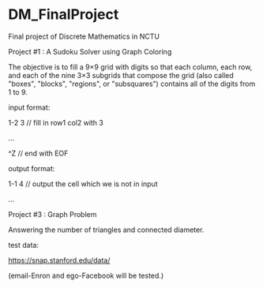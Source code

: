 # DM_FinalProject
Final project of Discrete Mathematics in NCTU

Project #1 : A Sudoku Solver using Graph Coloring

The objective is to fill a 9×9 grid with digits so that each column, each row, and each of the nine 3×3 subgrids that compose the grid (also called "boxes", "blocks", "regions", or "subsquares") contains all of the digits from 1 to 9.

input format:

1-2 3     // fill in row1 col2 with 3

...

^Z        // end with EOF

output format:

1-1 4     // output the cell which we is not in input

...


Project #3 : Graph Problem

Answering the number of triangles and connected diameter.

test data:

https://snap.stanford.edu/data/

(email-Enron and ego-Facebook will be tested.)
